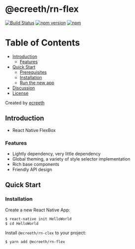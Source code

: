 # @ecreeth/rn-flex

[![Build Status][travis-image]][travis-url]
[![npm version][npm-image]][npm-url]
[![npm][npm-dm-image]][npm-dm-url]

[npm-image]: https://img.shields.io/npm/v/@blankapp/ui.svg
[npm-url]: https://www.npmjs.com/package/@ecreeth/rn-flex
[npm-dm-image]: https://img.shields.io/npm/dm/@blankapp/ui.svg
[npm-dm-url]: https://www.npmjs.com/package/@ecreeth/rn-flex
[travis-image]: https://travis-ci.org/blankapp/ui.svg?branch=master
[travis-url]: https://travis-ci.org/blankapp/ui

Table of Contents
=================

  * [Introduction](#introduction)
      * [Features](#features)
  * [Quick Start](#quick-start)
      * [Prerequisites](#prerequisites)
      * [Installation](#installation)
      * [Run the new app](#run-the-new-app)
  * [Discussion](#discussion)
  * [License](#license)

Created by [ecreeth](https://github.com/ecreeth)

## Introduction

* React Native FlexBox

### Features

- Lightly dependency, very little dependency
- Global theming, a variety of style selector implementation
- Rich base components
- Friendly API design

## Quick Start

### Installation

Create a new React Native App:

```bash
$ react-native init HelloWorld
$ cd HelloWorld
```

Install `@ecreeth/rn-clex` to your project:

```bash
$ yarn add @ecreeth/rn-flex
```

